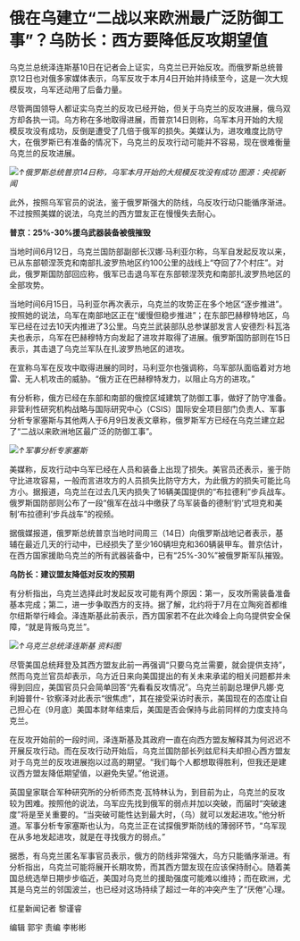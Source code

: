 

# 俄在乌建立“二战以来欧洲最广泛防御工事”？乌防长：西方要降低反攻期望值

乌克兰总统泽连斯基10日在记者会上证实，乌克兰已开始反攻。而俄罗斯总统普京12日也对俄多家媒体表示，乌军反攻于本月4日开始并持续至今，这是一次大规模反攻，乌军还动用了后备力量。

尽管两国领导人都证实乌克兰的反攻已经开始，但关于乌克兰的反攻进展，俄乌双方却各执一词。乌方称在多地取得进展，而普京14日则称，乌军本月开始的大规模反攻没有成功，反倒是遭受了几倍于俄军的损失。美媒认为，进攻难度比防守大，在俄罗斯已有准备的情况下，乌克兰的反攻行动可能并不容易，现在很难衡量乌克兰的反攻进展。

![](https://inews.gtimg.com/om_bt/O8fFGgiiAVbv7MKiPcTjQfkM2nMRHY4iymKluS_2gjrbYAA/1000)_↑俄罗斯总统普京14日称，乌军本月开始的大规模反攻没有成功
图源：央视新闻_

此外，按照乌军官员的说法，鉴于俄罗斯强大的防线，乌反攻行动只能循序渐进。不过按照美媒的说法，乌克兰的西方盟友正在慢慢失去耐心。

**普京：25%-30%援乌武器装备被俄摧毁**

当地时间6月12日，乌克兰国防部副部长汉娜·马利亚尔称，乌军自发起反攻以来，已从东部顿涅茨克和南部扎波罗热地区约100公里的战线上“夺回了7个村庄”。对此，俄罗斯国防部回应称，俄军已击退乌军在东部顿涅茨克和南部扎波罗热地区的全部攻势。

当地时间6月15日，马利亚尔再次表示，乌克兰的攻势正在多个地区“逐步推进”。按照她的说法，乌军在南部地区正在“缓慢但稳步推进”；在东部巴赫穆特地区，乌军已经在过去10天内推进了3公里。乌克兰武装部队总参谋部发言人安德烈·科瓦洛夫也表示，乌军在巴赫穆特方向发起了进攻并取得了进展。俄罗斯国防部则在15日表示，其击退了乌克兰军队在扎波罗热地区的进攻。

在宣称乌军在反攻中取得进展的同时，马利亚尔也强调称，乌军部队面临着对方地雷、无人机攻击的威胁。“俄方正在巴赫穆特发力，以阻止乌方的进攻。”

有分析称，俄方已经在东部和南部的俄控区域建筑了防御工事，做好了防守准备。非营利性研究机构战略与国际研究中心（CSIS）国际安全项目部门负责人、军事分析专家塞斯与其他两人于6月9日发表文章称，俄罗斯军方已经在乌克兰建立起了“二战以来欧洲地区最广泛的防御工事”。

![](https://inews.gtimg.com/om_bt/OuRq9nM5rEag0wTe-Nf35AWAjSAqb6ebMo3X8WW3BvVR0AA/1000)_↑军事分析专家塞斯_

美媒称，反攻行动中乌军已经在人员和装备上出现了损失。美官员还表示，鉴于防守比进攻容易，一般而言进攻方的人员损失比防守方大，为此俄方的损失可能比乌方小。据报道，乌克兰在过去几天内损失了16辆美国提供的“布拉德利”步兵战车。俄罗斯国防部则公布了一段“俄军在战斗中缴获了乌军装备的德制‘豹’式坦克和美制‘布拉德利’步兵战车”的视频。

据俄媒报道，俄罗斯总统普京当地时间周三（14日）向俄罗斯战地记者表示，基辅在最近几天的行动中，已经损失了至少160辆坦克和360辆装甲车。普京估计，在西方国家援助乌克兰的所有武器装备中，已有“25%-30%”被俄罗斯军队摧毁。

**乌防长：建议盟友降低对反攻的预期**

有分析指出，乌克兰选择此时发起反攻可能有两个原因：第一，反攻所需装备准备基本完成；第二，进一步争取西方的支持。据了解，北约将于7月在立陶宛首都维尔纽斯举行峰会。泽连斯基此前表示，西方国家若不在此次峰会上向乌提供安全保障，“就是背叛乌克兰”。

![](https://inews.gtimg.com/om_bt/OhzZh8YS2jv6EFXjGoS0QaZjiiGgWafbBnF6xY2GSIKc8AA/1000)_↑乌克兰总统泽连斯基
资料图_

尽管美国总统拜登及其西方盟友此前一再强调“只要乌克兰需要，就会提供支持”，然而乌克兰官员却表示，乌方近日来向美国提出的有关未来承诺的相关问题都并未得到回应，美国官员只会简单回答“先看看反攻情况”。乌克兰前副总理伊凡娜·克利姆普什-
钦察泽对此表示“很焦虑”，其在接受采访时表示，美国现在的态度让自己担心在（9月底）美国本财年结束后，美国是否会保持与此前同样的力度支持乌克兰。

在反攻开始前的一段时间，泽连斯基及其政府一直在向西方盟友解释其为何迟迟不开展反攻行动。而在反攻行动开始后，乌克兰国防部长列兹尼科夫却担心西方盟友对于乌克兰的反攻进展抱以过高的期望。“我们每个人都想取得胜利，但我还是建议西方盟友降低期望值，以避免失望。”他说道。

英国皇家联合军种研究所的分析师杰克·瓦特林认为，到目前为止，乌克兰的反攻较为困难。按照他的说法，乌军应先找到俄军的弱点并加以突破，而届时“突破速度”将是至关重要的。“当突破可能性达到最大时，（乌）就可以发起进攻。”他分析道。军事分析专家塞斯也认为，乌克兰正在试探俄罗斯防线的薄弱环节，“乌军现在从多地发起进攻，就是在寻找俄方的弱点。”

据悉，有乌克兰匿名军事官员表示，俄方的防线非常强大，乌方只能循序渐进。有分析指出，乌克兰可能将展开长期攻势，而其西方盟友现在应该保持耐心。随着美国总统选举日期步步临近，美国对乌克兰的援助强度可能难以维持；而在欧洲，尤其是乌克兰的邻国波兰，也已经对这场持续了超过一年的冲突产生了“厌倦”心理。

红星新闻记者 黎谨睿

编辑 郭宇 责编 李彬彬


